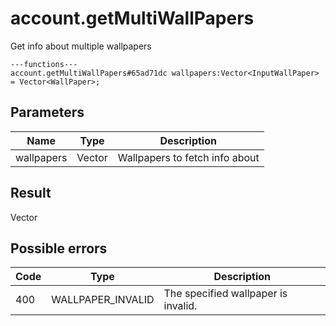 # account.getMultiWallPapers
Get info about multiple wallpapers

```
---functions---
account.getMultiWallPapers#65ad71dc wallpapers:Vector<InputWallPaper> = Vector<WallPaper>;
```

## Parameters
| Name | Type | Description |
| ---- | :----: | ----------- |
| wallpapers | Vector<InputWallPaper> | Wallpapers to fetch info about |


## Result
Vector<WallPaper>

## Possible errors
| Code | Type | Description |
| ---- | :----: | ----------- |
| 400 | WALLPAPER_INVALID | The specified wallpaper is invalid. |

